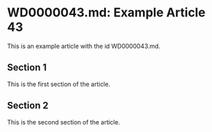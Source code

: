 # WD0000043.md: Example Article 43

This is an example article with the id WD0000043.md.
## Section 1

This is the first section of the article.
## Section 2

This is the second section of the article.
